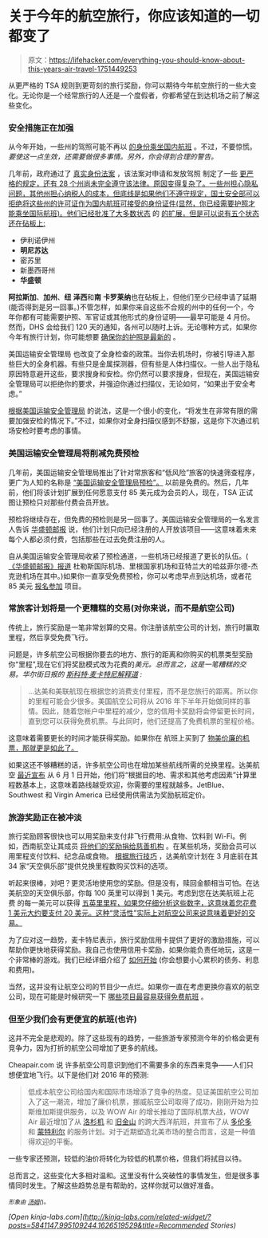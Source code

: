 # 关于今年的航空旅行，你应该知道的一切都变了

> 原文：<https://lifehacker.com/everything-you-should-know-about-this-years-air-travel-1751449253>

从更严格的 TSA 规则到更苛刻的旅行奖励，你可以期待今年航空旅行的一些大变化。无论你是一个经常旅行的人还是一个度假者，你都希望在到达机场之前了解这些变化。



### 安全措施正在加强

从今年开始，一些州的驾照可能不再以 [的身份乘坐国内航班](http://consumerist.com/2015/12/28/residents-in-nine-states-could-need-a-second-form-of-id-to-pass-through-airport-security-next-year/) 。不过，不要惊慌。*要使这一点生效，还需要做很多事情。另外，你会得到合理的警告。*

几年前，政府通过了 [真实身份法案](http://www.dhs.gov/real-id-public-faqs) ，该法案对申请和发放驾照 制定了一些 [更严格的规定，还有 28 个州尚未完全遵守该法律。原因变得复杂了。一些州担心隐私问题，其他州担心纳税人的成本，但底线是如果他们不遵守规定，国土安全部可以拒绝将这些州的许可证作为国内航班可接受的身份证件(显然，你已经需要护照才能乘坐国际航班)。他们已经批准了大多数状态](http://paleofuture.gizmodo.com/no-real-id-is-not-a-national-id-card-1491604055) 的 [的扩展，但是可以说有五个状态还在砧板上:](http://money.cnn.com/2015/12/28/technology/passport-drivers-license-airplane/index.html?sr=nfCNN123115passport-drivers-license-airplane0603PMStory)

*   伊利诺伊州
*   **明尼苏达**
*   密苏里
*   新墨西哥州
*   **华盛顿**

**阿拉斯加**、**加州**、**纽** **泽西**和**南** **卡罗莱纳**也在砧板上，但他们至少已经申请了延期(能否得到是另一回事。)不管怎样，如果你来自这些不合规的州中的任何一个，今年你都有可能需要护照、军官证或其他形式的身份证明——最早可能是 4 月份。然而，DHS 会给我们 120 天的通知，各州可以随时上诉。无论哪种方式，如果你今年有旅行计划，你可能想要 [确保你的护照是最新的](https://lifehacker.com/the-travel-documents-you-need-to-get-in-order-and-when-1586319668) 。

美国运输安全管理局 也改变了全身检查的政策。当你去机场时，你被引导进入那些巨大的全身机器。有些只是金属探测器，但有些是人体扫描仪。一些人出于隐私原因特意避开这些，要求搜身和安检。你仍然可以要求搜身，但现在，美国运输安全管理局可以拒绝你的要求，并强迫你通过扫描仪，无论如何，“如果出于安全考虑。”

[根据美国运输安全管理局](http://www.latimes.com/business/la-fi-tsa-changes-policy-20151228-story.html) 的说法，这是一个很小的变化，“将发生在非常有限的需要加强安检的情况下。”不过，如果你对全身扫描仪感到不舒服，这是你下次通过机场安检时要考虑的事情。

### 美国运输安全管理局将削减免费预检

几年前，美国运输安全管理局推出了针对常旅客和“低风险”旅客的快速筛查程序，更广为人知的名称是 [“美国运输安全管理局预检”。](https://lifehacker.com/tsa-pre-open-to-all-breeze-through-airport-security-fo-1567274913) 以前是免费的。然后，几年前，他们将该计划扩展到任何愿意支付 85 美元成为会员的人，现在，TSA 正试图让预检只对那些付费会员开放。

预检将继续存在，但免费的预检则是另一回事了。美国运输安全管理局的一名发言人告诉 [华盛顿邮报](https://www.washingtonpost.com/news/dr-gridlock/wp/2015/10/29/no-more-cutting-the-line-at-tsa-screening/) 说，他们计划只向已经注册的人开放该项目——这意味着未来每个人都必须付费，包括那些在过去免费注册的人。

自从美国运输安全管理局收紧了预检通道，一些机场已经报道了更长的队伍。( [《华盛顿邮报》报道](https://www.washingtonpost.com/news/dr-gridlock/wp/2015/10/29/no-more-cutting-the-line-at-tsa-screening/) 杜勒斯国际机场、里根国家机场和亚特兰大的哈兹菲尔德-杰克逊机场在其中。)如果你一直享受免费预检，你可以考虑早点到达机场，或者花 85 美元 [报名参加](https://lifehacker.com/tsa-pre-open-to-all-breeze-through-airport-security-fo-1567274913) 项目。

### 常旅客计划将是一个更糟糕的交易(对你来说，而不是航空公司)

传统上，旅行奖励是一笔非常划算的交易。你注册该航空公司的计划，旅行时赢取里程，然后享受免费飞行。

问题是，许多航空公司根据你要去的地方、旅行的距离和你购买的机票类型奖励你“里程”,现在它们将奖励模式改为花费的*美元。总而言之，这是一笔糟糕的交易。华尔街日报的 [斯科特·麦卡特尼解释道](http://www.wsj.com/podcasts/mccartney-time-to-rethink-airline-credit-cards/313EAB7C-4F78-4024-A533-694D1C74AAD1.html) :*

> ...达美和美联航现在根据您的消费支付里程，而不是您旅行的距离。所以你的里程可能会少很多。美国航空公司将从 2016 年下半年开始做同样的事情。因此，随着您帐户中里程的减少，您的信用卡奖励将会停留更长时间，直到您可以获得免费机票。与此同时，他们还提高了免费机票的里程价格。

这意味着需要更长的时间才能获得奖励。如果你在 航班上买到了 [物美价廉的机票，那就更是如此了。](https://lifehacker.com/most-popular-cheap-travel-booking-site-google-flights-1715015133)

如果这还不够糟糕的话，许多航空公司也在增加某些航线所需的兑换里程。达美航空 [最近宣布](http://www.delta.com/content/www/en_US/skymiles/news-and-updates.html?MkCpgn=EM_MKTG_TNUP_A01B_SM_PR_150714_AA005933_P0_PRI) 从 6 月 1 日开始，他们将“根据目的地、需求和其他考虑因素”计算里程数基本上，这意味着路线越受欢迎，你需要的里程就越多。JetBlue、Southwest 和 Virgin America 已经使用供需法为奖励航班定价。

### 旅游奖励正在被冲淡

旅行奖励顾客很快也可以用奖励来支付非飞行费用:从食物、饮料到 Wi-Fi。例如，西南航空让其成员 [将他们的奖励捐给慈善机构](http://money.cnn.com/news/newsfeeds/articles/globenewswire/6115179.htm) 。在某些机场，奖励会员可以用里程支付饮料、纪念品或食物。 [根据旅行技巧](http://travelskills.com/2015/12/23/new-delta-sky-club-option-buy-top-shelf-drinks-with-miles/) ，达美航空计划在 3 月底前在其 34 家“天空俱乐部”提供兑换里程数购买饮料的选项。

听起来很棒，对吧？更灵活地使用您的奖励。但是没有，赎回金额相当可怕。在达美航空的天空俱乐部，你每 100 英里可以得到 1 美元。考虑到您在达美航班上花费 的每一美元可以获得 [五英里里程，如果您仔细分析这些数字，这意味着您花费 1 美元大约要支付 20 美元。这种“灵活性”实际上对航空公司来说意味着更好的交易。](http://www.delta.com/content/www/en_US/skymiles/2015-skymiles-program.html)

为了应对这一趋势，麦卡特尼表示，旅行奖励信用卡提供了更好的激励措施，可以帮助你更快地获得奖励。我自己也使用信用卡奖励，如果你能负责任地玩，这是一个非常棒的游戏。我们已经详细介绍了 [如何开始](http://twocents.lifehacker.com/how-to-pick-and-manage-credit-cards-for-the-best-trav-1612445323) (你会想要小心累积的债务、利息和费用)。

当然，这并没有让航空公司的节目少一点烂。如果你一直在考虑更换你喜欢的航空公司，现在可能是时候研究一下 [哪些项目最容易获得免费航班](https://twocents.lifehacker.com/the-best-airline-and-hotel-travel-rewards-programs-1722132196) 。

### 但至少我们会有更便宜的航班(也许)

这并不完全是悲观的。除了这些现有的趋势，一些旅游专家预测今年的价格会更有竞争力，因为打折的航空公司增加了更多的航线。

Cheapair.com 说 许多航空公司意识到他们不需要多余的东西来竞争——人们只想便宜地飞行。以下是他们对 2016 年的预测:

> 低成本航空公司给国内和国际市场增添了竞争的热度。见证美国航空公司加入了这一潮流，增加了廉价机票，挪威航空公司取得了成功，刚刚开始为拉斯维加斯提供服务，以及 WOW Air 的增长推动了国际机票大战，WOW Air 最近增加了从 [洛杉机](http://www.cheapflights.com/flights-to-los-angeles) 和 [旧金山](http://www.cheapflights.com/flights-to-san-francisco) 的跨大西洋航班，并宣布了从 [多伦多](http://www.cheapflights.com/flights-to-toronto) 和 [蒙特利尔](http://www.cheapflights.com/flights-to-toronto) 的服务计划。对于近期塑造北美市场的整合而言，这是一种值得欢迎的平衡。

一些专家还预测，较低的油价将转化为较低的机票价格，但我们将拭目以待。

总而言之，这些变化大多相对温和。这里没有什么突破性的事情发生，但是很多事情同时发生。了解这些趋势总是有帮助的，这样你就可以做好准备。

<small>*形象由*</small> [<small>*汤姆*</small>](http://www.shutterstock.com/gallery-572953p1.html)<small>*(*</small>[<small></small>](http://www.shutterstock.com)*<small>*)。*</small>*

*[Open *kinja-labs.com*](http://kinja-labs.com/related-widget/?posts=5841147,995109244,1626519529&title=Recommended Stories)*